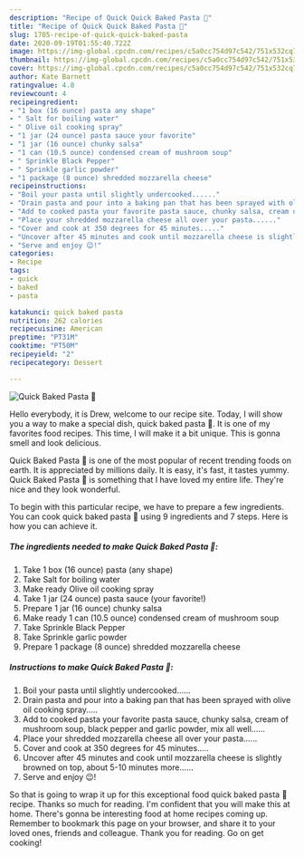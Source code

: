 ```yaml
---
description: "Recipe of Quick Quick Baked Pasta 🍝"
title: "Recipe of Quick Quick Baked Pasta 🍝"
slug: 1705-recipe-of-quick-quick-baked-pasta
date: 2020-09-19T01:55:40.722Z
image: https://img-global.cpcdn.com/recipes/c5a0cc754d97c542/751x532cq70/quick-baked-pasta-🍝-recipe-main-photo.jpg
thumbnail: https://img-global.cpcdn.com/recipes/c5a0cc754d97c542/751x532cq70/quick-baked-pasta-🍝-recipe-main-photo.jpg
cover: https://img-global.cpcdn.com/recipes/c5a0cc754d97c542/751x532cq70/quick-baked-pasta-🍝-recipe-main-photo.jpg
author: Kate Barnett
ratingvalue: 4.8
reviewcount: 4
recipeingredient:
- "1 box (16 ounce) pasta any shape"
- " Salt for boiling water"
- " Olive oil cooking spray"
- "1 jar (24 ounce) pasta sauce your favorite"
- "1 jar (16 ounce) chunky salsa"
- "1 can (10.5 ounce) condensed cream of mushroom soup"
- " Sprinkle Black Pepper"
- " Sprinkle garlic powder"
- "1 package (8 ounce) shredded mozzarella cheese"
recipeinstructions:
- "Boil your pasta until slightly undercooked......"
- "Drain pasta and pour into a baking pan that has been sprayed with olive oil cooking spray....."
- "Add to cooked pasta your favorite pasta sauce, chunky salsa, cream of mushroom soup, black pepper and garlic powder, mix all well......"
- "Place your shredded mozzarella cheese all over your pasta......"
- "Cover and cook at 350 degrees for 45 minutes....."
- "Uncover after 45 minutes and cook until mozzarella cheese is slightly browned on top, about 5-10 minutes more......"
- "Serve and enjoy 😉!"
categories:
- Recipe
tags:
- quick
- baked
- pasta

katakunci: quick baked pasta 
nutrition: 262 calories
recipecuisine: American
preptime: "PT31M"
cooktime: "PT50M"
recipeyield: "2"
recipecategory: Dessert

---
```



![Quick Baked Pasta 🍝](https://img-global.cpcdn.com/recipes/c5a0cc754d97c542/751x532cq70/quick-baked-pasta-🍝-recipe-main-photo.jpg)

Hello everybody, it is Drew, welcome to our recipe site. Today, I will show you a way to make a special dish, quick baked pasta 🍝. It is one of my favorites food recipes. This time, I will make it a bit unique. This is gonna smell and look delicious.

Quick Baked Pasta 🍝 is one of the most popular of recent trending foods on earth. It is appreciated by millions daily. It is easy, it's fast, it tastes yummy. Quick Baked Pasta 🍝 is something that I have loved my entire life. They're nice and they look wonderful.




To begin with this particular recipe, we have to prepare a few ingredients. You can cook quick baked pasta 🍝 using 9 ingredients and 7 steps. Here is how you can achieve it.

<!--inarticleads1-->

##### The ingredients needed to make Quick Baked Pasta 🍝:

1. Take 1 box (16 ounce) pasta (any shape)
1. Take  Salt for boiling water
1. Make ready  Olive oil cooking spray
1. Take 1 jar (24 ounce) pasta sauce (your favorite!)
1. Prepare 1 jar (16 ounce) chunky salsa
1. Make ready 1 can (10.5 ounce) condensed cream of mushroom soup
1. Take  Sprinkle Black Pepper
1. Take  Sprinkle garlic powder
1. Prepare 1 package (8 ounce) shredded mozzarella cheese




<!--inarticleads2-->

##### Instructions to make Quick Baked Pasta 🍝:

1. Boil your pasta until slightly undercooked......
1. Drain pasta and pour into a baking pan that has been sprayed with olive oil cooking spray.....
1. Add to cooked pasta your favorite pasta sauce, chunky salsa, cream of mushroom soup, black pepper and garlic powder, mix all well......
1. Place your shredded mozzarella cheese all over your pasta......
1. Cover and cook at 350 degrees for 45 minutes.....
1. Uncover after 45 minutes and cook until mozzarella cheese is slightly browned on top, about 5-10 minutes more......
1. Serve and enjoy 😉!




So that is going to wrap it up for this exceptional food quick baked pasta 🍝 recipe. Thanks so much for reading. I'm confident that you will make this at home. There's gonna be interesting food at home recipes coming up. Remember to bookmark this page on your browser, and share it to your loved ones, friends and colleague. Thank you for reading. Go on get cooking!
